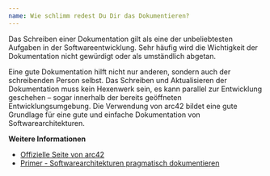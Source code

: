 ```yaml
---
name: Wie schlimm redest Du Dir das Dokumentieren?
---
```

Das Schreiben einer Dokumentation gilt als eine der unbeliebtesten Aufgaben in der Softwareentwicklung. Sehr häufig wird die Wichtigkeit der Dokumentation nicht gewürdigt oder als umständlich abgetan.

Eine gute Dokumentation hilft nicht nur anderen, sondern auch der schreibenden Person selbst. Das Schreiben und Aktualisieren der Dokumentation muss kein Hexenwerk sein, es kann parallel zur Entwicklung geschehen &ndash; sogar innerhalb der bereits geöffneten Entwicklungsumgebung. Die Verwendung von arc42 bildet eine gute Grundlage für eine gute und einfache Dokumentation von Softwarearchitekturen.

**Weitere Informationen**

* [Offizielle Seite von arc42](https://arc42.org/)
* [Primer - Softwarearchitekturen pragmatisch dokumentieren](https://leanpub.com/arc42-primer)
